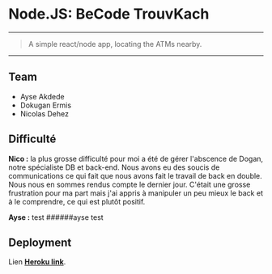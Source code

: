 # Node.JS: BeCode TrouvKach
***
> A simple react/node app, locating the ATMs nearby.

* * *


## Team

- Ayse Akdede
- Dokugan Ermis
- Nicolas Dehez


## Difficulté 

**Nico :** la plus grosse difficulté pour moi a été de gérer l'abscence de Dogan, notre spécialiste DB et back-end. Nous avons eu des soucis de communications ce qui fait que nous avons fait le travail de back en double. Nous nous en sommes rendus compte le dernier jour. C'était une grosse frustration pour ma part mais j'ai appris à manipuler un peu mieux le back et à le comprendre, ce qui est plutôt positif. 

**Ayse :** 
test
######ayse 
test

## Deployment

Lien [**Heroku link**](https://gentle-earth-09155.herokuapp.com/).  
